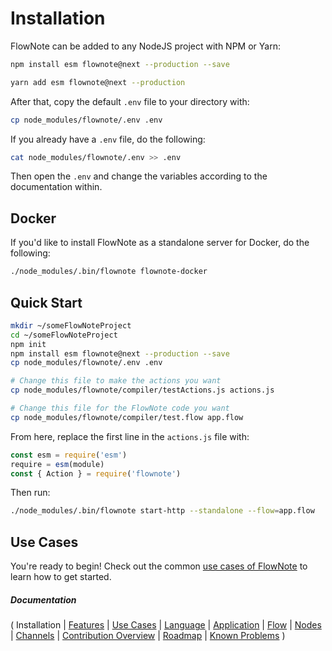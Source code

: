 # Installation

FlowNote can be added to any NodeJS project with NPM or Yarn:

```bash
npm install esm flownote@next --production --save
```

```bash
yarn add esm flownote@next --production
```

After that, copy the default `.env` file to your directory with:

```bash
cp node_modules/flownote/.env .env
```

If you already have a `.env` file, do the following:

```bash
cat node_modules/flownote/.env >> .env
```

Then open the `.env` and change the variables according to the documentation within.

## Docker

If you'd like to install FlowNote as a standalone server for Docker, do the following:

```bash
./node_modules/.bin/flownote flownote-docker
```

## Quick Start

```bash
mkdir ~/someFlowNoteProject
cd ~/someFlowNoteProject
npm init
npm install esm flownote@next --production --save
cp node_modules/flownote/.env .env

# Change this file to make the actions you want
cp node_modules/flownote/compiler/testActions.js actions.js

# Change this file for the FlowNote code you want
cp node_modules/flownote/compiler/test.flow app.flow
```

From here, replace the first line in the `actions.js` file with:

```javascript
const esm = require('esm')
require = esm(module)
const { Action } = require('flownote')
```

Then run:

```bash
./node_modules/.bin/flownote start-http --standalone --flow=app.flow
```

## Use Cases

You're ready to begin!  Check out the common [use cases of FlowNote](03-use-cases.md) to learn how to get started.

##### Documentation

( 
Installation | 
[Features](02-features.md) | 
[Use Cases](03-use-cases.md) | 
[Language](04-language.md) | 
[Application](05-application.md) | 
[Flow](06-flow.md) | 
[Nodes](07-nodes.md) | 
[Channels](08-channels.md) | 
[Contribution Overview](09-contribution.md) | 
[Roadmap](10-roadmap.md) | 
[Known Problems](11-known-problems.md)
)
